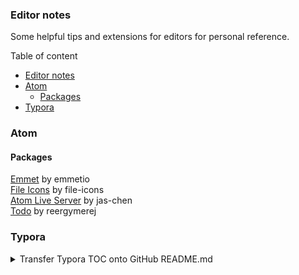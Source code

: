 ### Editor notes ###
Some helpful tips and extensions for editors for personal reference.

Table of content
- [Editor notes](#editor-notes)
- [Atom](#atom)
  * [Packages](#packages)
- [Typora](#typora)


### Atom ###
#### Packages ####
[Emmet](https://atom.io/packages/emmet) by emmetio  
[File Icons](https://atom.io/packages/file-icons) by file-icons    
[Atom Live Server](https://atom.io/packages/atom-live-server) by jas-chen  
[Todo](https://atom.io/packages/todo) by reergymerej

### Typora ###
<details>
<summary>Transfer Typora TOC onto GitHub README.md</summary>

GitHub markdown uses **pandoc** markdown which differs from Typora markdown. To turn the **Typora** markdown table of content TOC into functional TOC in GitHub, we need to export the Typora file as **Markdown (other spec)**.

1 - Go to **File > Preferences > Export**  
2 - Add export type as **Markdown (other spec) > variant: GitHub-flavored markdown**  
3 - Install **pandoc** as instructed  
4 - Restart **PC? or Typora**  
5 - Export your **Typora** file: **File > Export > Markdown (other spec)**  
6 - Your new file should have TOC that works in GitHub README.md/ GitHub markdown  
</details>
